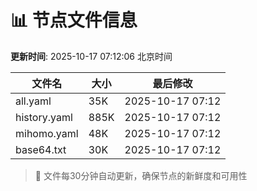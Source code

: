 # 📊 节点文件信息

**更新时间**: 2025-10-17 07:12:06 北京时间

| 文件名 | 大小 | 最后修改 |
|--------|------|----------|
| all.yaml | 35K | 2025-10-17 07:12 |
| history.yaml | 885K | 2025-10-17 07:12 |
| mihomo.yaml | 48K | 2025-10-17 07:12 |
| base64.txt | 30K | 2025-10-17 07:12 |

> 🔄 文件每30分钟自动更新，确保节点的新鲜度和可用性

